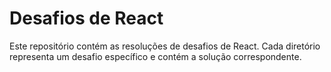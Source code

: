 # Desafios de React

Este repositório contém as resoluções de desafios de React. Cada diretório representa um desafio específico e contém a solução correspondente.